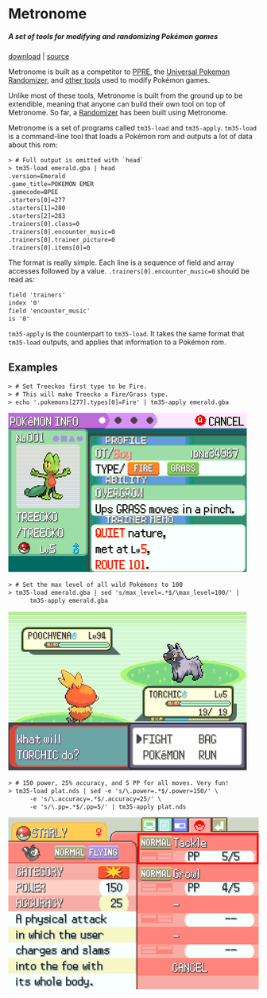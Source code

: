 

# Metronome
##### *A set of tools for modifying and randomizing Pokémon games*
<nav>
    <a href="https://github.com/TM35-Metronome/metronome/releases">download</a> |
    <a href="https://github.com/TM35-Metronome/metronome">source</a>
</nav>

Metronome is built as a competitor to [PPRE](http://tinyurl.com/r6fuhcb),
the [Universal Pokemon Randomizer](http://tinyurl.com/yyu9msno), and
[other tools](http://tinyurl.com/vahcn2n) used to modify Pokémon games.

Unlike most of these tools, Metronome is built from the ground up to be
extendible, meaning that anyone can build their own tool on top of
Metronome. So far, a [Randomizer](/randomizer.html) has been built
using Metronome.

Metronome is a set of programs called `tm35-load` and `tm35-apply`.
`tm35-load` is a command-line tool that loads a Pokémon rom and
outputs a lot of data about this rom:

<pre><code>> <span class="sh-comment"># Full output is omitted with `head`</span>
> tm35-load emerald.gba | head
.version=Emerald
.game_title=POKEMON EMER
.gamecode=BPEE
.starters[0]=277
.starters[1]=280
.starters[2]=283
.trainers[0].class=0
.trainers[0].encounter_music=0
.trainers[0].trainer_picture=0
.trainers[0].items[0]=0
</code></pre>

The format is really simple. Each line is a sequence of field
and array accesses followed by a value. `.trainers[0].encounter_music=0`
should be read as:

```
field 'trainers'
index '0'
field 'encounter_music'
is '0'
```

`tm35-apply` is the counterpart to `tm35-load`. It takes the same
format that `tm35-load` outputs, and applies that information to a
Pokémon rom.

## Examples

<pre><code>> <span class="sh-comment"># Set Treeckos first type to be Fire.</span>
> <span class="sh-comment"># This will make Treecko a Fire/Grass type.</span>
> echo <span class="sh-string">'.pokemons[277].types[0]=Fire'</span> | tm35-apply emerald.gba
</code></pre>

![randomizer](/images/treecko-fire-grass.png)

<pre><code>> <span class="sh-comment"># Set the max level of all wild Pokémons to 100</span>
> tm35-load emerald.gba | sed <span class="sh-string">'s/max_level=.*$/\max_level=100/'</span> |
      tm35-apply emerald.gba
</code></pre>

![randomizer](/images/wild-max-100.png)

<pre><code>> <span class="sh-comment"># 150 power, 25% accuracy, and 5 PP for all moves. Very fun!</span>
> tm35-load plat.nds | sed -e <span class="sh-string">'s/\.power=.*$/.power=150/'</span> \
      -e <span class="sh-string">'s/\.accuracy=.*$/.accuracy=25/'</span> \
      -e <span class="sh-string">'s/\.pp=.*$/.pp=5/'</span> | tm35-apply plat.nds
</code></pre>

![randomizer](/images/150pw-25ac-5pp.png)

